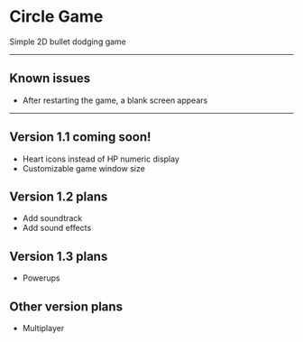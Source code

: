 # Circle Game
Simple 2D bullet dodging game

---

## Known issues
- After restarting the game, a blank screen appears

---

## Version 1.1 coming soon!
- Heart icons instead of HP numeric display
- Customizable game window size

## Version 1.2 plans
- Add soundtrack
- Add sound effects

## Version 1.3 plans
- Powerups

## Other version plans
- Multiplayer

